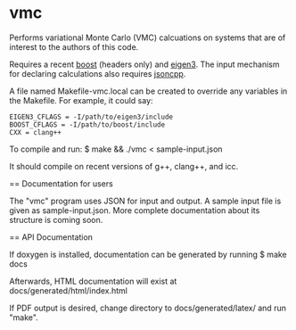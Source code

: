 vmc
===

Performs variational Monte Carlo (VMC) calcuations on systems that are
of interest to the authors of this code.

Requires a recent [boost](http://www.boost.org/) (headers only) and
[eigen3](http://eigen.tuxfamily.org/).  The input mechanism for
declaring calculations also requires
[jsoncpp](http://jsoncpp.sourceforge.net/).

A file named Makefile-vmc.local can be created to override any
variables in the Makefile. For example, it could say:

    EIGEN3_CFLAGS = -I/path/to/eigen3/include
    BOOST_CFLAGS = -I/path/to/boost/include
    CXX = clang++

To compile and run:
$ make && ./vmc < sample-input.json

It should compile on recent versions of g++, clang++, and icc.

== Documentation for users

The "vmc" program uses JSON for input and output.  A sample input file
is given as sample-input.json.  More complete documentation about its
structure is coming soon.

== API Documentation

If doxygen is installed, documentation can be generated by running
$ make docs

Afterwards, HTML documentation will exist at docs/generated/html/index.html

If PDF output is desired, change directory to docs/generated/latex/
and run "make".
